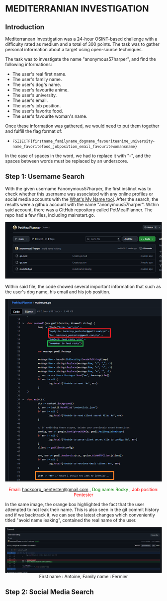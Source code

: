 # MEDITERRANIAN INVESTIGATION

## Introduction

Mediterranean Investigation was a 24-hour OSINT-based challenge with a difficulty rated as medium and a total of 300 points. The task was to gather personal information about a target using open-source techniques.

The task was to investigate the name "anonymous57harper", and find the following informations:

- The user's real first name.
- The user's family name.
- The user's dog's name.
- The user's favourite anime.
- The user's university.
- The user's email.
- The user's job position.
- The user's favorite food.
- The user's favourite woman's name.

Once these information was gathered, we would need to put them together and fulfill the flag format of:

- `FSIIECTF{firstname_familyname_dogname_favouriteanime_university-name_favoritefood_jobposition_email_favouritewomansname}`

In the case of spaces in the word, we had to replace it with "-", and the spaces between words must be replaced by an underscore.

## Step 1: Username Search

With the given username Fanonymous57harper, the first instinct was to check whether this username was associated with any online profiles or social media accounts with the [What's My Name tool](https://whatsmyname.app/). After the search, the results were a github account with the name "anonymous57harper". Within said account, there was a GitHub repository called PetMealPlanner. The repo had a few files, including mainstart.go.

<div align="center">

![PetMealPlanner](images/PetMealPlanner.png)

</div>

Within said file, the code showed several important information that such as the user's dog name, his email and his job position.

<div align="center">

![Mainstart](images/mainstart.png)

<font color="red"> Email: hackcorp_pentester@gmail.com </font>, <font color="green"> Dog name: Rocky </font>, <font color="Red"> Job position: Pentester </font>

</div>

In the same image, the orange box highlighted the fact that the user attempted to not leak their name. This is also seen in the git commit history and if we backtrack it, we can see the latest changes which conveniently titled "avoid name leaking", contained the real name of the user.

<div align="center">

![Realname](images/name.png)
First name : Antoine, Family name : Fermier

</div>

## Step 2: Social Media Search
